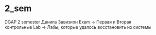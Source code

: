 # 2_sem
DGAP 2 semester
Данила Завизион
Exam -> Первая и Вторая контрольные
Lab -> Лабы, которые удалось восстановить из системы
